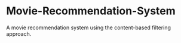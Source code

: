 # Movie-Recommendation-System
 A movie recommendation system using the content-based filtering approach.
